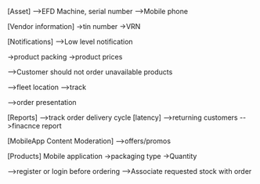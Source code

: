 
[Asset]
-->EFD Machine, serial number 
-->Mobile phone

[Vendor information]
->tin number
->VRN

[Notifications]
-->Low level notification


->product packing
->product prices


-->Customer should not order unavailable products

-->fleet location
-->track

-->order presentation 

[Reports]
 -->track order delivery cycle [latency]
 -->returning customers
 -->finacnce report

[MobileApp Content Moderation]
-->offers/promos

[Products]
Mobile application
 ->packaging type
 ->Quantity

-->register or login before ordering 
-->Associate requested stock with order 
